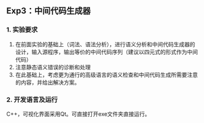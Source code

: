 ## Exp3：中间代码生成器

### 1. 实验要求

1. 在前面实验的基础上（词法、语法分析），进行语义分析和中间代码生成器的设计，输入源程序，输出等价的中间代码序列（建议以四元式的形式作为中间代码）
2. 注意静态语义错误的诊断和处理
3. 在此基础上，考虑更为通行的高级语言的语义检查和中间代码生成所需要注意的内容，并给出解决方案。

### 2. 开发语言及运行

C++，可视化界面采用Qt。可直接打开exe文件夹直接运行。
